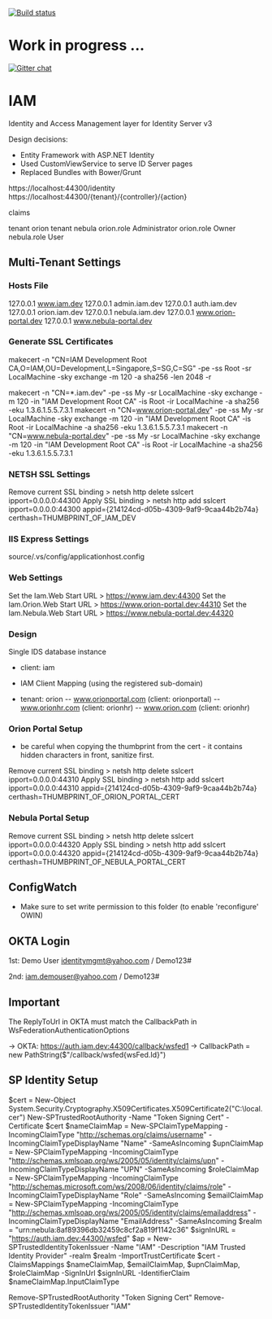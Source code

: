 [![Build status](https://ci.appveyor.com/api/projects/status/94d1q1it5e63t9t3?svg=true)](https://ci.appveyor.com/project/HTT323/iam)

# Work in progress ...

[![Gitter chat](https://badges.gitter.im/gitterHQ/gitter.png)](https://gitter.im/IAM-for-Identity-Server-3)

# IAM
Identity and Access Management layer for Identity Server v3

Design decisions:
- Entity Framework with ASP.NET Identity
- Used CustomViewService to serve ID Server pages
- Replaced Bundles with Bower/Grunt 

https://localhost:44300/identity
https://localhost:44300/{tenant}/{controller}/{action}

claims

tenant 			orion
tenant			nebula
orion.role		Administrator
orion.role		Owner
nebula.role		User

## Multi-Tenant Settings

### Hosts File

127.0.0.1 www.iam.dev
127.0.0.1 admin.iam.dev
127.0.0.1 auth.iam.dev
127.0.0.1 orion.iam.dev
127.0.0.1 nebula.iam.dev
127.0.0.1 www.orion-portal.dev
127.0.0.1 www.nebula-portal.dev

### Generate SSL Certificates

makecert -n "CN=IAM Development Root CA,O=IAM,OU=Development,L=Singapore,S=SG,C=SG" -pe -ss Root -sr LocalMachine -sky exchange -m 120 -a sha256 -len 2048 -r

makecert -n "CN=*.iam.dev" -pe -ss My -sr LocalMachine -sky exchange -m 120 -in "IAM Development Root CA" -is Root -ir LocalMachine -a sha256 -eku 1.3.6.1.5.5.7.3.1
makecert -n "CN=www.orion-portal.dev" -pe -ss My -sr LocalMachine -sky exchange -m 120 -in "IAM Development Root CA" -is Root -ir LocalMachine -a sha256 -eku 1.3.6.1.5.5.7.3.1
makecert -n "CN=www.nebula-portal.dev" -pe -ss My -sr LocalMachine -sky exchange -m 120 -in "IAM Development Root CA" -is Root -ir LocalMachine -a sha256 -eku 1.3.6.1.5.5.7.3.1

### NETSH SSL Settings

Remove current SSL binding > netsh http delete sslcert ipport=0.0.0.0:44300
Apply SSL binding > netsh http add sslcert ipport=0.0.0.0:44300 appid={214124cd-d05b-4309-9af9-9caa44b2b74a} certhash=THUMBPRINT_OF_IAM_DEV

### IIS Express Settings

source/.vs/config/applicationhost.config

<binding protocol="https" bindingInformation="*:44300:*" />

### Web Settings

Set the Iam.Web Start URL > https://www.iam.dev:44300
Set the Iam.Orion.Web Start URL > https://www.orion-portal.dev:44310
Set the Iam.Nebula.Web Start URL > https://www.nebula-portal.dev:44320

### Design

Single IDS database instance
- client: iam

- IAM Client Mapping (using the registered sub-domain)
- tenant: orion
-- www.orionportal.com (client: orionportal)
-- www.orionhr.com (client: orionhr)
-- www.orion.com (client: orionhr)

### Orion Portal Setup

- be careful when copying the thumbprint from the cert - it contains hidden characters in front, sanitize first.

Remove current SSL binding > netsh http delete sslcert ipport=0.0.0.0:44310
Apply SSL binding > netsh http add sslcert ipport=0.0.0.0:44310 appid={214124cd-d05b-4309-9af9-9caa44b2b74a} certhash=THUMBPRINT_OF_ORION_PORTAL_CERT

### Nebula Portal Setup

Remove current SSL binding > netsh http delete sslcert ipport=0.0.0.0:44320
Apply SSL binding > netsh http add sslcert ipport=0.0.0.0:44320 appid={214124cd-d05b-4309-9af9-9caa44b2b74a} certhash=THUMBPRINT_OF_NEBULA_PORTAL_CERT

## ConfigWatch

- Make sure to set write permission to this folder (to enable 'reconfigure' OWIN)


## OKTA Login

1st:
Demo User
identitymgmt@yahoo.com / Demo123#

2nd:
iam.demouser@yahoo.com / Demo123#

## Important

The ReplyToUrl in OKTA must match the CallbackPath in WsFederationAuthenticationOptions

-> OKTA: https://auth.iam.dev:44300/callback/wsfed1
-> CallbackPath = new PathString($"/callback/wsfed{wsFed.Id}")

SP Identity Setup
-----------------

$cert = New-Object System.Security.Cryptography.X509Certificates.X509Certificate2("C:\local.cer")
New-SPTrustedRootAuthority -Name "Token Signing Cert" -Certificate $cert
$nameClaimMap = New-SPClaimTypeMapping -IncomingClaimType "http://schemas.org/claims/username" -IncomingClaimTypeDisplayName "Name" -SameAsIncoming 
$upnClaimMap = New-SPClaimTypeMapping -IncomingClaimType "http://schemas.xmlsoap.org/ws/2005/05/identity/claims/upn" -IncomingClaimTypeDisplayName "UPN" -SameAsIncoming 
$roleClaimMap = New-SPClaimTypeMapping -IncomingClaimType "http://schemas.microsoft.com/ws/2008/06/identity/claims/role" -IncomingClaimTypeDisplayName "Role" -SameAsIncoming 
$emailClaimMap = New-SPClaimTypeMapping -IncomingClaimType "http://schemas.xmlsoap.org/ws/2005/05/identity/claims/emailaddress" -IncomingClaimTypeDisplayName "EmailAddress" -SameAsIncoming
$realm = "urn:nebula:8af89396db32459c8cf2a819f1142c36"
$signInURL = "https://auth.iam.dev:44300/wsfed"
$ap = New-SPTrustedIdentityTokenIssuer -Name "IAM" -Description "IAM Trusted Identity Provider" -realm $realm -ImportTrustCertificate $cert -ClaimsMappings $nameClaimMap, $emailClaimMap, $upnClaimMap, $roleClaimMap -SignInUrl $signInURL -IdentifierClaim $nameClaimMap.InputClaimType


Remove-SPTrustedRootAuthority "Token Signing Cert"
Remove-SPTrustedIdentityTokenIssuer "IAM"

